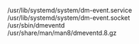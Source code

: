 /usr/lib/systemd/system/dm-event.service  
/usr/lib/systemd/system/dm-event.socket  
/usr/sbin/dmeventd  
/usr/share/man/man8/dmeventd.8.gz  
